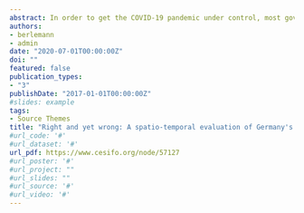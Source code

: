 ```yaml
---
abstract: In order to get the COVID-19 pandemic under control, most governments around the globe have adopted some sort of containment policies. In the light of the enormous costs of these policies, in many countries highly controversial discussions on the adequacy of the chosen policies evolved. We contribute to this discussion by evaluating three waves of containment measures adopted by the German government. Based on a spatio-temporal endemic-epidemic model we show that in retrospective, only the first wave of containment measures clearly contributed to flattening the curve of new infections. However, a real-time analysis using the same empirical model reveals that based on the then available information, the adoption of additional containment measures was warranted. Moreover our spatio-temporal analysis shows that a one-size-fits-all policy, as it was adopted in Germany on the early stages of the epidemic, is not optimal.
authors:
- berlemann
- admin
date: "2020-07-01T00:00:00Z"
doi: ""
featured: false
publication_types:
- "3"
publishDate: "2017-01-01T00:00:00Z"
#slides: example
tags:
- Source Themes
title: "Right and yet wrong: A spatio-temporal evaluation of Germany's COVID-19 containment policy"
#url_code: '#'
#url_dataset: '#'
url_pdf: https://www.cesifo.org/node/57127
#url_poster: '#'
#url_project: ""
#url_slides: ""
#url_source: '#'
#url_video: '#'
---
```

  
  